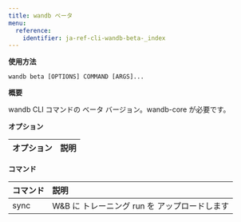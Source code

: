 ```yaml
---
title: wandb ベータ
menu:
  reference:
    identifier: ja-ref-cli-wandb-beta-_index
---
```


**使用方法**

`wandb beta [OPTIONS] COMMAND [ARGS]...`

**概要**

wandb CLI コマンドの ベータ バージョン。wandb-core が必要です。


**オプション**

| **オプション** | **説明** |
| :--- | :--- |


**コマンド**

| **コマンド** | **説明** |
| :--- | :--- |
| sync | W&B に トレーニング run を アップロードします |